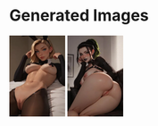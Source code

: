 # Generated Images



<img src="2025_10_13_01_thumb.webp" width="100"/> <img src="2025_10_13_02_thumb.webp" width="100"/>
